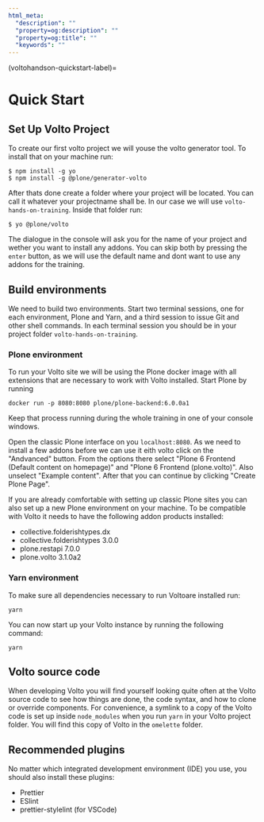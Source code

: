 ```yaml
---
html_meta:
  "description": ""
  "property=og:description": ""
  "property=og:title": ""
  "keywords": ""
---
```


(voltohandson-quickstart-label)=

# Quick Start

## Set Up Volto Project

To create our first volto project we will youse the volto generator tool. To install that on your machine run:

```
$ npm install -g yo
$ npm install -g @plone/generator-volto
```

After thats done create a folder where your project will be located. You can call it whatever your projectname shall be. In our case we will use `volto-hands-on-training`. Inside that folder run:

```
$ yo @plone/volto
```

The dialogue in the console will ask you for the name of your project and wether you want to install any addons. You can skip both by pressing the `enter` button, as we will use the default name and dont want to use any addons for the training.

## Build environments

We need to build two environments.
Start two terminal sessions, one for each environment, Plone and Yarn, and a third session to issue Git and other shell commands.
In each terminal session you should be in your project folder `volto-hands-on-training`.

### Plone environment

To run your Volto site we will be using the Plone docker image with all extensions that are necessary to work with Volto installed. Start Plone by running

```shell
docker run -p 8080:8080 plone/plone-backend:6.0.0a1
```

Keep that process running during the whole training in one of your console windows.

Open the classic Plone interface on you `localhost:8080`. As we need to install a few addons before we can use it eith volto click on the "Andvanced" button. From the options there select "Plone 6 Frontend (Default content on homepage)" and "Plone 6 Frontend (plone.volto)". Also unselect "Example content". After that you can continue by clicking "Create Plone Page".

If you are already comfortable with setting up classic Plone sites you can also set up a new Plone environment on your machine. To be compatible with Volto it needs to have the following addon products installed:

- collective.folderishtypes.dx
- collective.folderishtypes 3.0.0
- plone.restapi 7.0.0
- plone.volto 3.1.0a2

### Yarn environment

To make sure all dependencies necessary to run Voltoare installed run:

```shell
yarn
```

You can now start up your Volto instance by running the following command:

```shell
yarn
```

## Volto source code

When developing Volto you will find yourself looking quite often at the Volto source code to see how things are done, the code syntax, and how to clone or override components.
For convenience, a symlink to a copy of the Volto code is set up inside `node_modules` when you run `yarn` in your Volto project folder.
You will find this copy of Volto in the `omelette` folder.

## Recommended plugins

No matter which integrated development environment (IDE) you use, you should also install these plugins:

- Prettier
- ESlint
- prettier-stylelint (for VSCode)
